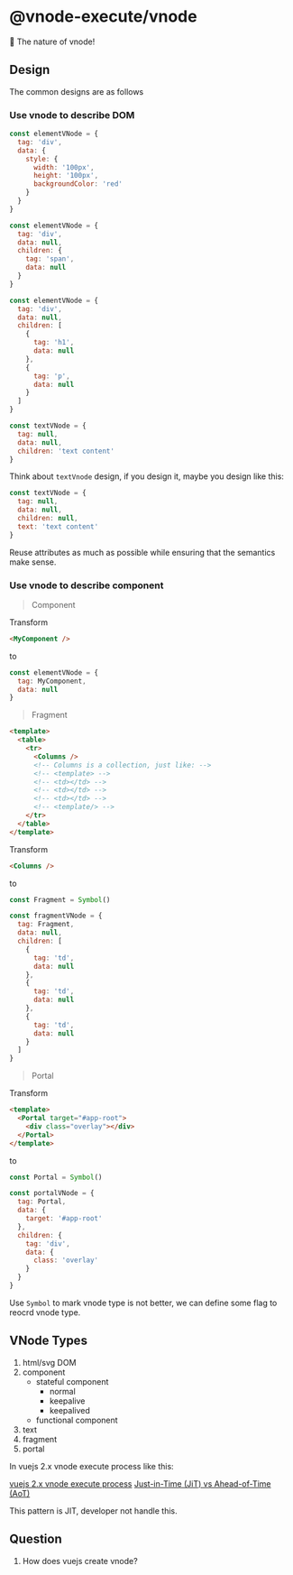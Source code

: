 # @vnode-execute/vnode

🚀 The nature of vnode!

## Design

The common designs are as follows

### Use vnode to describe DOM

```js
const elementVNode = {
  tag: 'div',
  data: {
    style: {
      width: '100px',
      height: '100px',
      backgroundColor: 'red'
    }
  }
}
```

```js
const elementVNode = {
  tag: 'div',
  data: null,
  children: {
    tag: 'span',
    data: null
  }
}
```

```js
const elementVNode = {
  tag: 'div',
  data: null,
  children: [
    {
      tag: 'h1',
      data: null
    },
    {
      tag: 'p',
      data: null
    }
  ]
}
```

```js
const textVNode = {
  tag: null,
  data: null,
  children: 'text content'
}
```

Think about `textVnode` design, if you design it, maybe you design like this:

```js
const textVNode = {
  tag: null,
  data: null,
  children: null,
  text: 'text content'
}
```

Reuse attributes as much as possible while ensuring that the semantics make sense.

### Use vnode to describe component

> Component

Transform

```html
<MyComponent />
```

to

```js
const elementVNode = {
  tag: MyComponent,
  data: null
}
```

> Fragment

```html
<template>
  <table>
    <tr>
      <Columns />
      <!-- Columns is a collection, just like: -->
      <!-- <template> -->
      <!-- <td></td> -->
      <!-- <td></td> -->
      <!-- <td></td> -->
      <!-- <template/> -->
    </tr>
  </table>
</template>
```

Transform

```html
<Columns />
```

to

```js
const Fragment = Symbol()

const fragmentVNode = {
  tag: Fragment,
  data: null,
  children: [
    {
      tag: 'td',
      data: null
    },
    {
      tag: 'td',
      data: null
    },
    {
      tag: 'td',
      data: null
    }
  ]
}
```

> Portal

Transform

```html
<template>
  <Portal target="#app-root">
    <div class="overlay"></div>
  </Portal>
</template>
```

to

```js
const Portal = Symbol()

const portalVNode = {
  tag: Portal,
  data: {
    target: '#app-root'
  },
  children: {
    tag: 'div',
    data: {
      class: 'overlay'
    }
  }
}
```

Use `Symbol` to mark vnode type is not better, we can define some flag to reocrd vnode type.

## VNode Types

1. html/svg DOM
2. component
    - stateful component
        - normal
        - keepalive
        - keepalived
    - functional component
3. text
4. fragment
5. portal

In vuejs 2.x vnode execute process like this:

[vuejs 2.x vnode execute process](https://github.com/HcySunYang/vue-design/blob/master/docs/zh/vnode.md)
[Just-in-Time (JiT) vs Ahead-of-Time (AoT)](https://stackoverflow.com/questions/41450226/just-in-time-jit-vs-ahead-of-time-aot-compilation-in-angular)

This pattern is JIT, developer not handle this.

## Question

1. How does vuejs create vnode?

